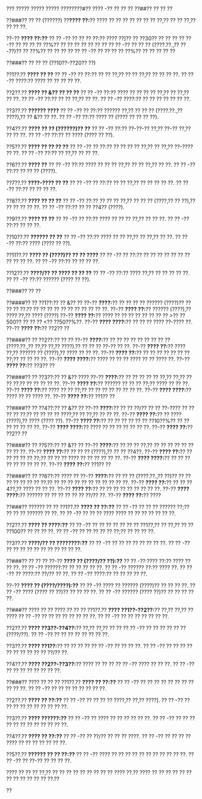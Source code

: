 ??? ????? ????? ????? ????????#?? ???? -?? ?? ?? ??
??##?? ?? ?? ??

??###?? ?? ?? (??????)
??**???? ??:**?? ???? ?? ?? ?? ?? ?? ?? ?? ??,?? ?? ?? ??,?? ?? ?? ??.

??-?? **???? ??:??**
?? ?? -?? ?? ?? ?? ??:?? ???? ??]?? ?? ??30?? ?? ?? ??
?? ?? -?? ?? ?? ?? ?? ??%?? ?? ?? ?? ?? ?? ?? ??
?? ?? -?? ?? ?? ?? (????.??.,?? ??-??)?? ?? ??%?? ?? ?? ?? ??
?? ?? -?? ?? ?? ?? ?? ??%?? ?? ?? ?? ?? ??

??###?? ?? ?? ?? (??10??-??20?? ??)

??1??.?? **???? ?? ??**
??  ?? -?? ?? ??:?? ?? ?? ??,?? ?? ?? ??,?? ?? ?? ?? ??.
??  ?? -?? ????:?? ???? ?? ?? ?? ?? ??.

??2??.?? **???? ?? &?? ?? ?? ??**
??  ?? -?? ??:?? ???? ?? ?? ?? ?? ??,?? ?? ??,?? ?? ??.
??  ?? -?? ??:?? ?? ?? ??,?? ?? ??.
??  ?? -?? ????:?? ?? ?? ?? ?? ?? ?? ??.

??3??.?? **?????? ????**
??  ?? -?? ?? ??:?? ?????? ??,?? ?? ?? ?? (????.??.,?? ????),?? ?? &?? ?? ??.
??  ?? -?? ??:?? ???? ?? (???? ?? ?? ?? ??).

??4??.?? **???? ?? ?? (??????)?? ??**
??  ?? -?? ??:?? ??-??-?? ??,?? ??-?? ??,?? ?? ?? ??.
??  ?? -?? ??:?? ?? ???? (???? ?? ??).

??5??.?? **???? ?? ?? ?? ??**
??  ?? -?? ?? ??:?? ?? ?? ?? ?? ??,?? ?? ??,?? ??-???? ?? ??.
??  ?? -?? ??:?? ?? ??,?? ?? ?? ??.

??6??.?? **???? ??**
??  ?? -?? ??:?? ???? ?? ?? ?? ??,?? ?? ?? ??,?? ?? ??.
??  ?? -?? ??:?? ?? ?? ?? (????).

??7??.?? **????-???? ?? ??**
??  ?? -?? ?? ??:?? ?? ?? ??,?? ?? ?? ?? ?? ??.
??  ?? -?? ??:?? ?? ?? ?? ??.

??8??.?? **???? ?? ?? ??**
??  ?? -?? ??:?? ?? ?? ?? ??,?? ?? ?? ?? (????,?? ?? ??),?? ?? ?? ?? ?? ??.
??  ?? -?? ??:?? ?? ?? ??4?? (????).

??9??.?? **???? ?? ??**
??  ?? -?? ?? ??:?? ???? ?? ?? ?? ??,?? ?? ?? ??.
??  ?? -?? ??:?? ?? ?? ??.

??10??.?? **?????? ?? ??**
??   ?? -?? ??:?? ???? ?? ?? ??,?? ?? ??,?? ?? ??.
??   ?? -?? ??:?? ???? (???? ?? ??).

??11??.?? **???? ?? (????)?? ?? ?? ????**
??   ?? -?? ?? ??:?? ?? ?? ?? ?? ?? ?? ?? ?? ?? ?? ??.
??   ?? -?? ??:?? ?? ?? ?? ??.

??12??.?? **????/?? ?? ???? ?? ?? ??**
??   ?? -?? ??:?? ???? ??,?? ?? ?? ?? ?? ??.
??   ?? -?? ??:?? ?????? (???? ?? ??).

??###?? ?? ??

??####?? ?? ??1??:?? ?? &?? ??
??-?? **????:**?? ?? ?? ?? ?? ?????? (????)?? ?? ?? ?? ??.?? ?? ?? ?? ?? ?? ?? ?? ?? ?? ?? ??.
??-?? **???? ??:**?? ?????? (????),?? ???? ??,?? ???? (????)
??-?? **???? ??:**?? ???? ?? ?? ?? ?? ?? ?? ?? ?? >?? ??500?? ?? ?? ?? <?? ??50??%??.
??-?? **???? ????:**?? ?? ?? ?? ???? ??-???? ??.
??-?? **???? ??:**?? ??2?? ??

??####?? ?? ??2??:?? ?? ??
??-?? **????:**?? ?? ?? ?? ?? ?? ?? ?? ?? ?? (????.??.,?? ??,?? ??,?? ????).?? ?? ?? ?? ??-?? ?? ??.
??-?? **???? ??:**?? ???? ??,?? ?????? ?? (????),?? ???? ?? ?? ??.
??-?? **???? ??:**?? ?? ?? ?? ?? ?? ?? ?? ??;?? ?? ?? ?? ??.
??-?? **???? ????:**?? ???? ?? ?? ?? ???? ?? ?? ???? ??.
??-?? **???? ??:**?? ??3?? ??

??####?? ?? ??3??:?? ?? &?? ????
??-?? **????:**?? ?? ?? ?? ?? ?? ??,?? ??,?? ?? ?? ??.?? ?? ?? ?? ?? ??.
??-?? **???? ??:**?? ?????? ?? ?? ?? ??;?? ???? ?? ?? ??.
??-?? **???? ??:**?? ???? ?? ?? ??;?? ?? ?? ?? ?? ?? ?? ?? ??.
??-?? **???? ????:**?? ???? ?? ?? ???? ??.
??-?? **???? ??:**?? ??1?? ??

??####?? ?? ??4??:?? ?? &?? ??
??-?? **????:**?? ?? ?? ??/?? ?? ?? ??-???? ?? ?? ?? ?? ??.?? ?? ?? ?? ?? ????,?? ?? ??,?? ?? ?? ??.
??-?? **???? ??:**?? ?? ???? (????),?? ???? (???? ??).
??-?? **???? ??:**?? ?? ?? ?? ?? ?? ?? ??10??%?? ?? ?? ?? ?? ?? ?? ??.
??-?? **???? ????:**?? ???? ?? ?? ?? ?? ?? ?? ??.
??-?? **???? ??:**?? ??2?? ??

??####?? ?? ??5??:?? ?? &?? ??
??-?? **????:**?? ?? ?? ?? ??.?? ?? ?? ?? ?? ?? ?? ?? ?? ??.
??-?? **???? ??:**?? ?? ?? ?? (????),?? ?? ?? ??4??.
??-?? **???? ??:**?? ?? ?? ?? ?? ?? ??;?? ?? ?? ?? ???? ?? ?? ?? ?? ?? ??.
??-?? **???? ????:**?? ?? ?? ?? ?? ?? ?? ?? ?? ??.
??-?? **???? ??:**?? ??1?? ??

??####?? ?? ??6??:?? ???? ??
??-?? **????:**?? ?? ?? ?? (????.??.,?? ??)?? ?? ?? ?? ?? ?? ?? ?? ??.?? ?? ?? ?? ?? ?? ?? ?? ?? ?? ?? ??.
??-?? **???? ??:**?? ?? ?? ??4??,?? ???? ?? ?? ??.
??-?? **???? ??:**?? ?? ?? ?? ?? ?? ?? ?? ?? ??.
??-?? **???? ????:**?? ?????? ?? ?? ?? ?? ?? ?? ??/?? ??.
??-?? **???? ??:**?? ????

??###?? ?????? ?? ??
??1??.?? **???? ?? ??:??**
??  ?? -?? ?? ?? ?? ?????? ??;?? ?? ?? ?? ?????? ?? ??.
??  ?? -?? ?? ?? ?? ???? ???? ?? ?? ?? ?? ?? ?? ??.

??2??.?? **???? ?? ????:??**
??  ?? -?? ?? ?? ?? ?? ?? ?? ?? ??1??,?? ?? ??,?? ?? ?? ??100?? ?? ?? ?? ??.
??  ?? -?? ?? ?? ?? ?? ?? ??;?? ?? ?? ?? ??.

??3??.?? **????/?? ?? ????????:??**
??  ?? -?? ?? ?? ?? ?? ?? ?? ?? ??.
??  ?? -?? ?? ?? ?? ?? ?? ?? ?? ?? ?? ?? ??.

??###?? ?? ?? ??
??-?? **???? ?? (????/?? ??):??**
?? ?? -?? ???? ??:?? ???? ?? ?? ??.
?? ?? -?? ??????:?? ?? ?? ?? ?? ??.
?? ?? -?? ?????? ??:?? ???? ??.
?? ?? -?? ?? ????:?? ??/?? ?? ??.
?? ?? -?? ????:?? ?? ?? ?? ?? ??.

??-?? **???? ?? (????/????):??**
?? ?? -?? ???? ?? ?????? (????)?? ?? ?? ?? ??.
?? ?? -?? ???? (???? ?? ??)?? ?? ?? ?? ??.
?? ?? -?? ?????? (???? ??)?? ?? ?? ?? ?? ??.

??###?? ???? ?? ?? ???? ?? ?? ??
??1??.?? **???? ??1??-??2??:**?? ??,?? ??,?? ?? ????
??  ?? -?? ?? ?? ?? ?? ?? ?? ?? ??.
??  ?? -?? ?? ?? ?? ?? ?? ?? ??.

??2??.?? **???? ??3??-??4??:**?? ??,?? ??,?? ?? ??
??  ?? -?? ?? ?? ?? ?? ?? ?? (????/??).
??  ?? -?? ?? ?? ?? ?? ?? ?? ?? ??.

??3??.?? **???? ??1??:**?? ?? ?? ?? ??
??  ?? -?? ?? ?? ?? ??.
??  ?? -?? ?? ?? ?? ?? ?? ?? ?? ?? ?? ?? ??/?? ??.

??4??.?? **???? ??2??-??3??:**?? ???? ?? ?? ??
??  ?? -?? ???? ?? ?? ??.
??  ?? -?? ?? ?? ?? ?? ?? ?? ?? ??.

??###?? ???? ?? ?? ??
??1??.?? **???? ?? ??:??**
??  ?? -?? ?? ?? ?? ?? ?? ?? ?? ?? ?? ?? ??.
??  ?? -?? ?? ?? ?? ?? ?? ?? ?? ??.

??2??.?? **???? ?? ??:??**
??  ?? -?? ?? ?? ?? ?? ????,?? ??,?? ????].
??  ?? -?? ?? ?? ?? ?? ?? ?? ?? ?? ?? ??.

??3??.?? **???? ??????:??**
??  ?? -?? ?? ???? ?? ?? ?? ?? ?? ??.
??  ?? -?? ?? ?? ?? ?? ?? ?? ?? ?? ?? ?? ?? ??.

??4??.?? **???? ?? ??:??**
??  ?? -?? ?? ??/?? ?? ?? ?? ????.
??  ?? -?? ?? ?? ?? ?? ???? ?? ?? ?? ?? ?? ?? ??.

??5??.?? **?????? ?? ?? ??:??**
??  ?? -?? ???? ?? ?? ?? ?? ?? ?? ?? ?? ?? ?? ??.
??  ?? -?? ?? ??-?? ?? ?? ?? ??.

???? ?? ?? ?? ??,?? ?? ?? ?? ?? ?? ?? ?? ?? ?? ???? ??.?? ???? ?? ?? ?? ?? ?? ?? ?? ?? ?? ?? ?? ?? ??.??

??